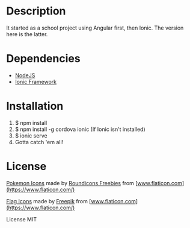 # Description

It started as a school project using Angular first, then Ionic. The version here is the latter.

# Dependencies

- [NodeJS](https://nodejs.org/en/)
- [Ionic Framework](https://ionicframework.com/)

# Installation

1. $ npm install
2. $ npm install -g cordova ionic (If Ionic isn't installed)
3. $ ionic serve
4. Gotta catch 'em all!

# License

[Pokemon Icons](https://www.flaticon.com/packs/pokemon-go) made by [Roundicons Freebies](https://www.flaticon.com/authors/roundicons-freebies) from [www.flaticon.com](https://www.flaticon.com/)

[Flag Icons](https://www.flaticon.com/packs/international-flags) made by [Freepik](https://www.flaticon.com/authors/freepik) from [www.flaticon.com](https://www.flaticon.com/)

License MIT